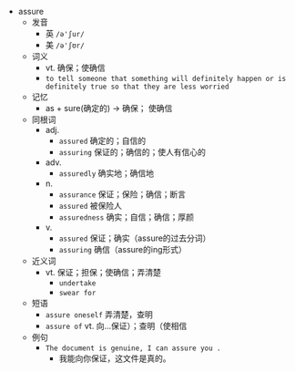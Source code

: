 - assure
  - 发音
    - 英 `/ə'ʃur/`
    - 美 `/ə'ʃʊr/`
  - 词义
    - vt. 确保；使确信
    - `to tell someone that something will definitely happen or is definitely true so that they are less worried`
  - 记忆
    - as + sure(确定的) → 确保； 使确信
  - 同根词
    - adj.
      - `assured` 确定的；自信的
      - `assuring` 保证的；确信的；使人有信心的
    - adv.
      - `assuredly` 确实地；确信地
    - n.
      - `assurance` 保证；保险；确信；断言
      - `assured` 被保险人
      - `assuredness` 确实；自信；确信；厚颜
    - v.
      - `assured` 保证；确实（assure的过去分词）
      - `assuring` 确信（assure的ing形式）
  - 近义词
    - vt. 保证；担保；使确信；弄清楚
      - `undertake`
      - `swear for`
  - 短语
    - `assure oneself` 弄清楚，查明 
    - `assure of` vt. 向...保证）；查明（使相信 
  - 例句
    - `The document is genuine, I can assure you .`
      - 我能向你保证，这文件是真的。


